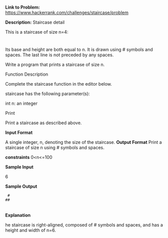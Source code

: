 **Link to Problem:** https://www.hackerrank.com/challenges/staircase/problem

**Description:**
Staircase detail

This is a staircase of size n=4:

   #
  ##
 ###
####
Its base and height are both equal to n. It is drawn using # symbols and spaces. The last line is not preceded by any spaces.

Write a program that prints a staircase of size n.

Function Description

Complete the staircase function in the editor below.

staircase has the following parameter(s):

int n: an integer

Print

Print a staircase as described above.

**Input Format**

A single integer, n, denoting the size of the staircase.
**Output Format**
Print a staircase of size n using # symbols and spaces.

**constraints**
0<n<=100

**Sample Input**

6 

**Sample Output**

     #
    ##
   ###
  ####
 #####
######

**Explanation**

he staircase is right-aligned, composed of # symbols and spaces, and has a height and width of n=6.